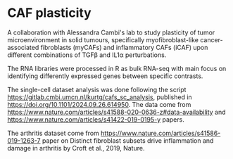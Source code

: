# CAF plasticity

A collaboration with Alessandra Cambi's lab to study plasticity of tumor microenvironment in solid tumours, specifically myofibroblast-like cancer-associated fibroblasts (myCAFs) and inflammatory CAFs (iCAF) upon different combinations of TGFβ and IL1α perturbations. 

The RNA libraries were processed in R as bulk RNA-seq with main focus on identifying differently expressed genes between specific contrasts.

The single-cell dataset analysis was done following the script https://gitlab.cmbi.umcn.nl/kurtg/cafs_sc_analysis, published in https://doi.org/10.1101/2024.09.26.614950. The data come from https://www.nature.com/articles/s41588-020-0636-z#data-availability and https://www.nature.com/articles/s41422-019-0195-y papers.

The arthritis dataset come from https://www.nature.com/articles/s41586-019-1263-7 paper on Distinct fibroblast subsets drive inflammation and damage in arthritis by Croft et al., 2019, Nature.
